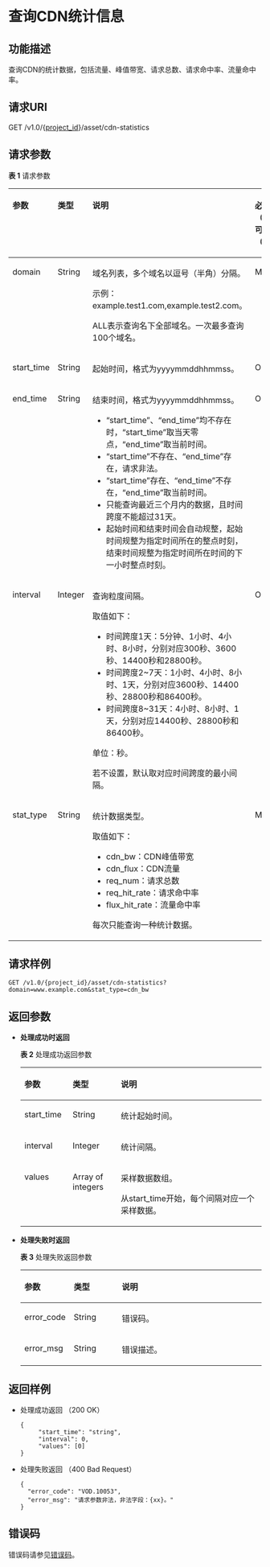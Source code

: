 # 查询CDN统计信息<a name="ZH-CN_TOPIC_0133737284"></a>

## 功能描述<a name="zh-cn_topic_0128109924_zh-cn_topic_0127930889_section114814192538"></a>

查询CDN的统计数据，包括流量、峰值带宽、请求总数、请求命中率、流量命中率。

## 请求URI<a name="zh-cn_topic_0128109924_zh-cn_topic_0127930889_section5241024145313"></a>

GET /v1.0/\{[project\_id](获取项目ID.md)\}/asset/cdn-statistics

## 请求参数<a name="zh-cn_topic_0128109924_zh-cn_topic_0127930889_section7297229175319"></a>

**表 1**  请求参数

<a name="zh-cn_topic_0128109924_zh-cn_topic_0127930889_table19206131"></a>
<table><thead align="left"><tr id="zh-cn_topic_0128109924_zh-cn_topic_0127930889_row16057184"><th class="cellrowborder" valign="top" width="20%" id="mcps1.2.5.1.1"><p id="zh-cn_topic_0128109924_zh-cn_topic_0127930889_p25563541"><a name="zh-cn_topic_0128109924_zh-cn_topic_0127930889_p25563541"></a><a name="zh-cn_topic_0128109924_zh-cn_topic_0127930889_p25563541"></a>参数</p>
</th>
<th class="cellrowborder" valign="top" width="20%" id="mcps1.2.5.1.2"><p id="zh-cn_topic_0128109924_zh-cn_topic_0127930889_p17343428"><a name="zh-cn_topic_0128109924_zh-cn_topic_0127930889_p17343428"></a><a name="zh-cn_topic_0128109924_zh-cn_topic_0127930889_p17343428"></a>类型</p>
</th>
<th class="cellrowborder" valign="top" width="40%" id="mcps1.2.5.1.3"><p id="zh-cn_topic_0128109924_zh-cn_topic_0127930889_p57380926"><a name="zh-cn_topic_0128109924_zh-cn_topic_0127930889_p57380926"></a><a name="zh-cn_topic_0128109924_zh-cn_topic_0127930889_p57380926"></a>说明</p>
</th>
<th class="cellrowborder" valign="top" width="20%" id="mcps1.2.5.1.4"><p id="p9242121093813"><a name="p9242121093813"></a><a name="p9242121093813"></a>必选项（M）/可选项（O）</p>
</th>
</tr>
</thead>
<tbody><tr id="zh-cn_topic_0128109924_zh-cn_topic_0127930889_row30822828"><td class="cellrowborder" valign="top" width="20%" headers="mcps1.2.5.1.1 "><p id="zh-cn_topic_0128109924_zh-cn_topic_0127930889_p13621136"><a name="zh-cn_topic_0128109924_zh-cn_topic_0127930889_p13621136"></a><a name="zh-cn_topic_0128109924_zh-cn_topic_0127930889_p13621136"></a>domain</p>
</td>
<td class="cellrowborder" valign="top" width="20%" headers="mcps1.2.5.1.2 "><p id="zh-cn_topic_0128109924_zh-cn_topic_0127930889_p46380963"><a name="zh-cn_topic_0128109924_zh-cn_topic_0127930889_p46380963"></a><a name="zh-cn_topic_0128109924_zh-cn_topic_0127930889_p46380963"></a>String</p>
</td>
<td class="cellrowborder" valign="top" width="40%" headers="mcps1.2.5.1.3 "><p id="p129571139515"><a name="p129571139515"></a><a name="p129571139515"></a>域名列表，多个域名以逗号（半角）分隔。</p>
<p id="p133714813111"><a name="p133714813111"></a><a name="p133714813111"></a>示例：example.test1.com,example.test2.com。</p>
<p id="p1312433710114"><a name="p1312433710114"></a><a name="p1312433710114"></a>ALL表示查询名下全部域名。一次最多查询100个域名。</p>
</td>
<td class="cellrowborder" valign="top" width="20%" headers="mcps1.2.5.1.4 "><p id="zh-cn_topic_0128109924_zh-cn_topic_0127930889_p33910007"><a name="zh-cn_topic_0128109924_zh-cn_topic_0127930889_p33910007"></a><a name="zh-cn_topic_0128109924_zh-cn_topic_0127930889_p33910007"></a>M</p>
</td>
</tr>
<tr id="row54433417271"><td class="cellrowborder" valign="top" width="20%" headers="mcps1.2.5.1.1 "><p id="p344317410270"><a name="p344317410270"></a><a name="p344317410270"></a>start_time</p>
</td>
<td class="cellrowborder" valign="top" width="20%" headers="mcps1.2.5.1.2 "><p id="p154436415278"><a name="p154436415278"></a><a name="p154436415278"></a>String</p>
</td>
<td class="cellrowborder" valign="top" width="40%" headers="mcps1.2.5.1.3 "><p id="p1942152703214"><a name="p1942152703214"></a><a name="p1942152703214"></a>起始时间，格式为yyyymmddhhmmss。</p>
</td>
<td class="cellrowborder" valign="top" width="20%" headers="mcps1.2.5.1.4 "><p id="p144315442717"><a name="p144315442717"></a><a name="p144315442717"></a>O</p>
</td>
</tr>
<tr id="row18841213122719"><td class="cellrowborder" valign="top" width="20%" headers="mcps1.2.5.1.1 "><p id="p784171362715"><a name="p784171362715"></a><a name="p784171362715"></a>end_time</p>
</td>
<td class="cellrowborder" valign="top" width="20%" headers="mcps1.2.5.1.2 "><p id="p284171392716"><a name="p284171392716"></a><a name="p284171392716"></a>String</p>
</td>
<td class="cellrowborder" valign="top" width="40%" headers="mcps1.2.5.1.3 "><p id="p1512020576313"><a name="p1512020576313"></a><a name="p1512020576313"></a>结束时间，格式为yyyymmddhhmmss。</p>
<a name="ul172315577384"></a><a name="ul172315577384"></a><ul id="ul172315577384"><li><span class="parmname" id="parmname1991695919118"><a name="parmname1991695919118"></a><a name="parmname1991695919118"></a>“start_time”</span>、<span class="parmname" id="parmname131791224211"><a name="parmname131791224211"></a><a name="parmname131791224211"></a>“end_time”</span>均不存在时，<span class="parmname" id="parmname19556941216"><a name="parmname19556941216"></a><a name="parmname19556941216"></a>“start_time”</span>取当天零点，<span class="parmname" id="parmname62902719216"><a name="parmname62902719216"></a><a name="parmname62902719216"></a>“end_time”</span>取当前时间。</li><li><span class="parmname" id="parmname13851392029"><a name="parmname13851392029"></a><a name="parmname13851392029"></a>“start_time”</span>不存在、<span class="parmname" id="parmname940514112216"><a name="parmname940514112216"></a><a name="parmname940514112216"></a>“end_time”</span>存在，请求非法。</li><li><span class="parmname" id="parmname017518177215"><a name="parmname017518177215"></a><a name="parmname017518177215"></a>“start_time”</span>存在、<span class="parmname" id="parmname10925121813219"><a name="parmname10925121813219"></a><a name="parmname10925121813219"></a>“end_time”</span>不存在，<span class="parmname" id="parmname1598511201213"><a name="parmname1598511201213"></a><a name="parmname1598511201213"></a>“end_time”</span>取当前时间。</li><li>只能查询最近三个月内的数据，且时间跨度不能超过31天。</li><li>起始时间和结束时间会自动规整，起始时间规整为指定时间所在的整点时刻，结束时间规整为指定时间所在时间的下一小时整点时刻。</li></ul>
</td>
<td class="cellrowborder" valign="top" width="20%" headers="mcps1.2.5.1.4 "><p id="p198411342712"><a name="p198411342712"></a><a name="p198411342712"></a>O</p>
</td>
</tr>
<tr id="row106461117132710"><td class="cellrowborder" valign="top" width="20%" headers="mcps1.2.5.1.1 "><p id="p1264614171273"><a name="p1264614171273"></a><a name="p1264614171273"></a>interval</p>
<p id="p1810718511038"><a name="p1810718511038"></a><a name="p1810718511038"></a></p>
</td>
<td class="cellrowborder" valign="top" width="20%" headers="mcps1.2.5.1.2 "><p id="p86460172276"><a name="p86460172276"></a><a name="p86460172276"></a>Integer</p>
</td>
<td class="cellrowborder" valign="top" width="40%" headers="mcps1.2.5.1.3 "><p id="p1263164312210"><a name="p1263164312210"></a><a name="p1263164312210"></a>查询粒度间隔。</p>
<p id="p1412154514215"><a name="p1412154514215"></a><a name="p1412154514215"></a>取值如下：</p>
<a name="ul153151021033"></a><a name="ul153151021033"></a><ul id="ul153151021033"><li>时间跨度1天：5分钟、1小时、4小时、8小时，分别对应300秒、3600秒、14400秒和28800秒。</li><li>时间跨度2~7天：1小时、4小时、8小时、1天，分别对应3600秒、14400秒、28800秒和86400秒。</li><li>时间跨度8~31天：4小时、8小时、1天，分别对应14400秒、28800秒和86400秒。</li></ul>
<p id="p135908145312"><a name="p135908145312"></a><a name="p135908145312"></a>单位：秒。</p>
<p id="p1877197183018"><a name="p1877197183018"></a><a name="p1877197183018"></a>若不设置，默认取对应时间跨度的最小间隔。</p>
</td>
<td class="cellrowborder" valign="top" width="20%" headers="mcps1.2.5.1.4 "><p id="p364671772717"><a name="p364671772717"></a><a name="p364671772717"></a>O</p>
</td>
</tr>
<tr id="row7396182812271"><td class="cellrowborder" valign="top" width="20%" headers="mcps1.2.5.1.1 "><p id="p103968288276"><a name="p103968288276"></a><a name="p103968288276"></a>stat_type</p>
</td>
<td class="cellrowborder" valign="top" width="20%" headers="mcps1.2.5.1.2 "><p id="p839611281272"><a name="p839611281272"></a><a name="p839611281272"></a>String</p>
</td>
<td class="cellrowborder" valign="top" width="40%" headers="mcps1.2.5.1.3 "><p id="p21850322317"><a name="p21850322317"></a><a name="p21850322317"></a>统计数据类型。</p>
<div class="p" id="p870861917309"><a name="p870861917309"></a><a name="p870861917309"></a>取值如下：<a name="ul946271184020"></a><a name="ul946271184020"></a><ul id="ul946271184020"><li>cdn_bw：CDN峰值带宽</li><li>cdn_flux：CDN流量</li><li>req_num：请求总数</li><li>req_hit_rate：请求命中率</li><li>flux_hit_rate：流量命中率</li></ul>
</div>
<p id="p1696816561538"><a name="p1696816561538"></a><a name="p1696816561538"></a>每次只能查询一种统计数据。</p>
</td>
<td class="cellrowborder" valign="top" width="20%" headers="mcps1.2.5.1.4 "><p id="p20396142842711"><a name="p20396142842711"></a><a name="p20396142842711"></a>M</p>
</td>
</tr>
</tbody>
</table>

## 请求样例<a name="zh-cn_topic_0128109924_zh-cn_topic_0127930889_section1249493515311"></a>

```
GET /v1.0/{project_id}/asset/cdn-statistics?domain=www.example.com&stat_type=cdn_bw
```

## 返回参数<a name="section12889132584818"></a>

-   **处理成功时返回**

    **表 2**  处理成功返回参数

    <a name="zh-cn_topic_0128109924_zh-cn_topic_0127930889_table17829578"></a>
    <table><thead align="left"><tr id="zh-cn_topic_0128109924_zh-cn_topic_0127930889_row36608226"><th class="cellrowborder" valign="top" width="20%" id="mcps1.2.4.1.1"><p id="zh-cn_topic_0128109924_zh-cn_topic_0127930889_p12476353"><a name="zh-cn_topic_0128109924_zh-cn_topic_0127930889_p12476353"></a><a name="zh-cn_topic_0128109924_zh-cn_topic_0127930889_p12476353"></a>参数</p>
    </th>
    <th class="cellrowborder" valign="top" width="20%" id="mcps1.2.4.1.2"><p id="zh-cn_topic_0128109924_zh-cn_topic_0127930889_p51649700"><a name="zh-cn_topic_0128109924_zh-cn_topic_0127930889_p51649700"></a><a name="zh-cn_topic_0128109924_zh-cn_topic_0127930889_p51649700"></a>类型</p>
    </th>
    <th class="cellrowborder" valign="top" width="60%" id="mcps1.2.4.1.3"><p id="zh-cn_topic_0128109924_zh-cn_topic_0127930889_p3951668"><a name="zh-cn_topic_0128109924_zh-cn_topic_0127930889_p3951668"></a><a name="zh-cn_topic_0128109924_zh-cn_topic_0127930889_p3951668"></a>说明</p>
    </th>
    </tr>
    </thead>
    <tbody><tr id="zh-cn_topic_0128109924_zh-cn_topic_0127930889_row33716833"><td class="cellrowborder" valign="top" width="20%" headers="mcps1.2.4.1.1 "><p id="zh-cn_topic_0128109924_zh-cn_topic_0127930889_p46708959"><a name="zh-cn_topic_0128109924_zh-cn_topic_0127930889_p46708959"></a><a name="zh-cn_topic_0128109924_zh-cn_topic_0127930889_p46708959"></a>start_time</p>
    </td>
    <td class="cellrowborder" valign="top" width="20%" headers="mcps1.2.4.1.2 "><p id="zh-cn_topic_0128109924_zh-cn_topic_0127930889_p38413446"><a name="zh-cn_topic_0128109924_zh-cn_topic_0127930889_p38413446"></a><a name="zh-cn_topic_0128109924_zh-cn_topic_0127930889_p38413446"></a>String</p>
    </td>
    <td class="cellrowborder" valign="top" width="60%" headers="mcps1.2.4.1.3 "><p id="zh-cn_topic_0128109924_zh-cn_topic_0127930889_p25329374"><a name="zh-cn_topic_0128109924_zh-cn_topic_0127930889_p25329374"></a><a name="zh-cn_topic_0128109924_zh-cn_topic_0127930889_p25329374"></a>统计起始时间。</p>
    </td>
    </tr>
    <tr id="zh-cn_topic_0128109924_zh-cn_topic_0127930889_row63096163"><td class="cellrowborder" valign="top" width="20%" headers="mcps1.2.4.1.1 "><p id="zh-cn_topic_0128109924_zh-cn_topic_0127930889_p10515579"><a name="zh-cn_topic_0128109924_zh-cn_topic_0127930889_p10515579"></a><a name="zh-cn_topic_0128109924_zh-cn_topic_0127930889_p10515579"></a>interval</p>
    </td>
    <td class="cellrowborder" valign="top" width="20%" headers="mcps1.2.4.1.2 "><p id="zh-cn_topic_0128109924_zh-cn_topic_0127930889_p4805945"><a name="zh-cn_topic_0128109924_zh-cn_topic_0127930889_p4805945"></a><a name="zh-cn_topic_0128109924_zh-cn_topic_0127930889_p4805945"></a>Integer</p>
    </td>
    <td class="cellrowborder" valign="top" width="60%" headers="mcps1.2.4.1.3 "><p id="zh-cn_topic_0128109924_zh-cn_topic_0127930889_p46455584"><a name="zh-cn_topic_0128109924_zh-cn_topic_0127930889_p46455584"></a><a name="zh-cn_topic_0128109924_zh-cn_topic_0127930889_p46455584"></a>统计间隔。</p>
    </td>
    </tr>
    <tr id="zh-cn_topic_0128109924_zh-cn_topic_0127930889_row49997107"><td class="cellrowborder" valign="top" width="20%" headers="mcps1.2.4.1.1 "><p id="p151751827134011"><a name="p151751827134011"></a><a name="p151751827134011"></a>values</p>
    </td>
    <td class="cellrowborder" valign="top" width="20%" headers="mcps1.2.4.1.2 "><p id="zh-cn_topic_0128109924_zh-cn_topic_0127930889_p33200472"><a name="zh-cn_topic_0128109924_zh-cn_topic_0127930889_p33200472"></a><a name="zh-cn_topic_0128109924_zh-cn_topic_0127930889_p33200472"></a>Array of integers</p>
    </td>
    <td class="cellrowborder" valign="top" width="60%" headers="mcps1.2.4.1.3 "><p id="p1344781221020"><a name="p1344781221020"></a><a name="p1344781221020"></a>采样数据数组。</p>
    <p id="zh-cn_topic_0128109924_zh-cn_topic_0127930889_p2895395"><a name="zh-cn_topic_0128109924_zh-cn_topic_0127930889_p2895395"></a><a name="zh-cn_topic_0128109924_zh-cn_topic_0127930889_p2895395"></a>从start_time开始，每个间隔对应一个采样数据。</p>
    </td>
    </tr>
    </tbody>
    </table>

-   **处理失败时返回**

    **表 3**  处理失败返回参数

    <a name="table8107146194412"></a>
    <table><thead align="left"><tr id="row16107862441"><th class="cellrowborder" valign="top" width="20%" id="mcps1.2.4.1.1"><p id="p1412466124414"><a name="p1412466124414"></a><a name="p1412466124414"></a>参数</p>
    </th>
    <th class="cellrowborder" valign="top" width="20%" id="mcps1.2.4.1.2"><p id="p121241568444"><a name="p121241568444"></a><a name="p121241568444"></a>类型</p>
    </th>
    <th class="cellrowborder" valign="top" width="60%" id="mcps1.2.4.1.3"><p id="p1312414674420"><a name="p1312414674420"></a><a name="p1312414674420"></a>说明</p>
    </th>
    </tr>
    </thead>
    <tbody><tr id="row13124116124413"><td class="cellrowborder" valign="top" width="20%" headers="mcps1.2.4.1.1 "><p id="p11240634415"><a name="p11240634415"></a><a name="p11240634415"></a>error_code</p>
    </td>
    <td class="cellrowborder" valign="top" width="20%" headers="mcps1.2.4.1.2 "><p id="p414018615446"><a name="p414018615446"></a><a name="p414018615446"></a>String</p>
    </td>
    <td class="cellrowborder" valign="top" width="60%" headers="mcps1.2.4.1.3 "><p id="p161241669445"><a name="p161241669445"></a><a name="p161241669445"></a>错误码。</p>
    </td>
    </tr>
    <tr id="row01401168446"><td class="cellrowborder" valign="top" width="20%" headers="mcps1.2.4.1.1 "><p id="p171409604412"><a name="p171409604412"></a><a name="p171409604412"></a>error_msg</p>
    </td>
    <td class="cellrowborder" valign="top" width="20%" headers="mcps1.2.4.1.2 "><p id="p91404614444"><a name="p91404614444"></a><a name="p91404614444"></a>String</p>
    </td>
    <td class="cellrowborder" valign="top" width="60%" headers="mcps1.2.4.1.3 "><p id="p16140666447"><a name="p16140666447"></a><a name="p16140666447"></a>错误描述。</p>
    </td>
    </tr>
    </tbody>
    </table>


## 返回样例<a name="section1879952173615"></a>

-   处理成功返回 （200 OK）

    ```
    {   
         "start_time": "string",   
         "interval": 0,  
         "values": [0] 
    }
    ```


-   处理失败返回 （400 Bad Request）

    ```
    {
      "error_code": "VOD.10053",
      "error_msg": "请求参数非法，非法字段：{xx}。"
    }
    ```


## 错误码<a name="section569214377267"></a>

错误码请参见[错误码](错误码.md)。

